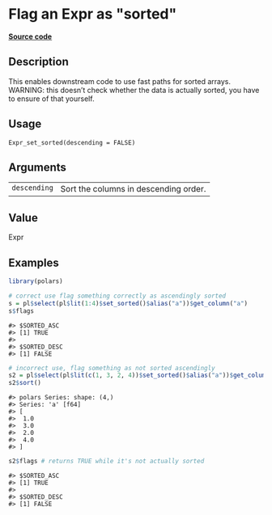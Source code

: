 

# Flag an Expr as "sorted"

[**Source code**](https://github.com/pola-rs/r-polars/tree/c47431ca69622f79ed7a3f1d7bfee6075ffabfee/R/expr__expr.R#L3193)

## Description

This enables downstream code to use fast paths for sorted arrays.
WARNING: this doesn’t check whether the data is actually sorted, you
have to ensure of that yourself.

## Usage

<pre><code class='language-R'>Expr_set_sorted(descending = FALSE)
</code></pre>

## Arguments

<table>
<tr>
<td style="white-space: nowrap; font-family: monospace; vertical-align: top">
<code id="Expr_set_sorted_:_descending">descending</code>
</td>
<td>
Sort the columns in descending order.
</td>
</tr>
</table>

## Value

Expr

## Examples

``` r
library(polars)

# correct use flag something correctly as ascendingly sorted
s = pl$select(pl$lit(1:4)$set_sorted()$alias("a"))$get_column("a")
s$flags
```

    #> $SORTED_ASC
    #> [1] TRUE
    #> 
    #> $SORTED_DESC
    #> [1] FALSE

``` r
# incorrect use, flag something as not sorted ascendingly
s2 = pl$select(pl$lit(c(1, 3, 2, 4))$set_sorted()$alias("a"))$get_column("a")
s2$sort()
```

    #> polars Series: shape: (4,)
    #> Series: 'a' [f64]
    #> [
    #>  1.0
    #>  3.0
    #>  2.0
    #>  4.0
    #> ]

``` r
s2$flags # returns TRUE while it's not actually sorted
```

    #> $SORTED_ASC
    #> [1] TRUE
    #> 
    #> $SORTED_DESC
    #> [1] FALSE
